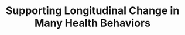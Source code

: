 ---
name: "Supporting Longitudinal Change In Many Health"
title: "Supporting Longitudinal Change in Many Health Behaviors"
project: null
event: "ACM SIGCHI Conference on Human Factors in Computing Systems (CHI)"
authors:
- name: "Ren, J."
- name: "Schulman, D."
- name: "Jack, B."
- name: "Bickmore, T."
year: 2014
resources:
- name: "CHI13 PCC"
  src: "CHI13.PCC.pdf"
external_url: null
draft: false 
headless: true
---